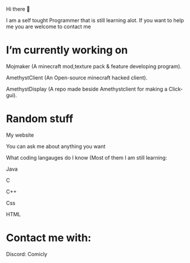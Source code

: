 Hi there 👋

I am a self tought Programmer that is still learning alot. If you want to help me you are welcome to contact me

# I’m currently working on

Mojmaker (A minecraft mod,texture pack & feature developing program).

AmethystClient (An Open-source minecraft hacked client).

AmethystDisplay (A repo made beside Amethystclient for making a Click-gui).

# Random stuff

My website

You can ask me about anything you want

What coding langauges do I know (Most of them I am still learning:


Java

C

C++

Css

HTML

# Contact me with:

Discord: Comicly
